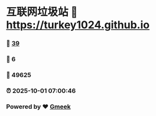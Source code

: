 # 互联网垃圾站 :link: https://turkey1024.github.io 
### :page_facing_up: [39](https://turkey1024.github.io/tag.html) 
### :speech_balloon: 6 
### :hibiscus: 49625 
### :alarm_clock: 2025-10-01 07:00:46 
### Powered by :heart: [Gmeek](https://github.com/Meekdai/Gmeek)
